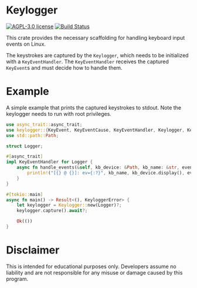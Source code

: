 # Keylogger

[![AGPL-3.0 license][agpl-badge]][agpl-url]
[![Build Status][actions-badge]][actions-url]

[agpl-badge]: https://img.shields.io/badge/license-AGPL-purple.svg
[agpl-url]: https://github.com/gabi-250/keylogger/blob/master/LICENSE
[actions-badge]: https://github.com/gabi-250/keylogger/actions/workflows/test.yaml/badge.svg
[actions-url]: https://github.com/gabi-250/keylogger/actions/workflows/test.yaml?query=branch%3Amaster+workflow%3ATests

This crate provides the necessary scaffolding for handling keyboard input events on Linux.

The keystrokes are captured by the `Keylogger`, which needs to be initialized
with a `KeyEventHandler`. The `KeyEventHandler` receives the captured
`KeyEvent`s and must decide how to handle them.

# Example

A simple example that prints the captured keystrokes to stdout. Note the
keylogger needs to run with root privileges.

 ```rust
 use async_trait::async_trait;
 use keylogger::{KeyEvent, KeyEventCause, KeyEventHandler, Keylogger, KeyloggerError};
 use std::path::Path;

 struct Logger;

 #[async_trait]
 impl KeyEventHandler for Logger {
     async fn handle_events(&self, kb_device: &Path, kb_name: &str, events: &[KeyEvent]) {
         println!("[{} @ {}]: ev={:?}", kb_name, kb_device.display(), events);
     }
 }

 #[tokio::main]
 async fn main() -> Result<(), KeyloggerError> {
     let keylogger = Keylogger::new(Logger)?;
     keylogger.capture().await?;

     Ok(())
 }
 ```

# Disclaimer

This is intended for educational purposes only. Developers assume no liability
and are not responsible for any misuse or damage caused by this program.

